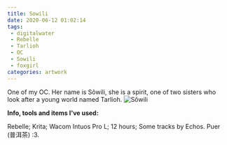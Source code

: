 ```yaml
---
title: Sowili
date: 2020-06-12 01:02:14
tags:
 - digitalwater
 - Rebelle
 - Tarlioh
 - OC
 - Sowili
 - foxgirl
categories: artwork
---
```

One of my OC. Her name is Sôwili, she is a spirit, one of two sisters who look after a young world named Tarlioh.
![Sôwili](https://cdnb.artstation.com/p/assets/images/images/027/618/769/large/aly-reppo-foxyava-fin-crop-new.jpg)
<!-- more -->

**Info, tools and items I've used:**

Rebelle;
Krita;
Wacom Intuos Pro L;
12 hours;
Some tracks by Echos.
Puer (普洱茶) :3.

